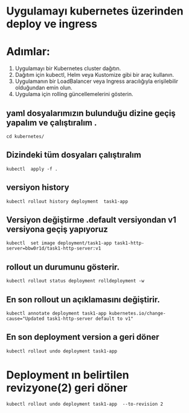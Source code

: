 
# Uygulamayı kubernetes üzerinden deploy ve ingress

# Adımlar: 
1. Uygulamayı bir Kubernetes cluster dağıtın. 
2. Dağıtım için kubectl, Helm veya Kustomize gibi bir araç kullanın. 
3. Uygulamanın bir LoadBalancer veya Ingress aracılığıyla erişilebilir olduğundan emin olun. 
4. Uygulama için rolling güncellemelerini gösterin.


## yaml dosyalarımızın bulunduğu dizine geçiş yapalım ve çalıştıralım .

```
cd kubernetes/
```

## Dizindeki tüm dosyaları çalıştıralım 
```
kubectl  apply -f . 
```

## versiyon history
```
kubectl rollout history deployment  task1-app
```

##  Versiyon değiştirme .default versiyondan v1 versiyona geçiş yapıyoruz
```
kubectl  set image deployment/task1-app task1-http-server=bbw0r1d/task1-http-server:v1
```

## rollout un durumunu gösterir.
```
kubectl rollout status deployment rolldeployment -w
```

## En son rollout un açıklamasını değiştirir.   
```
kubectl annotate deployment task1-app kubernetes.io/change-cause="Updated task1-http-server default to v1"
```

## En son deployment version  a geri döner
```
kubectl rollout undo deployment task1-app   
```


#  Deployment ın belirtilen  revizyone(2) geri döner
```
kubectl rollout undo deployment task1-app  --to-revision 2
```


